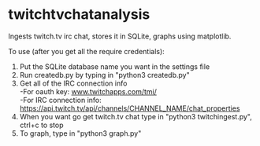 # twitchtvchatanalysis
Ingests twitch.tv irc chat, stores it in SQLite, graphs using matplotlib.

To use (after you get all the require credentials):  
  
1. Put the SQLite database name you want in the settings file  
2. Run createdb.py by typing in "python3 createdb.py"  
3. Get all of the IRC connection info  
    -For oauth key: www.twitchapps.com/tmi/  
    -For IRC connection info: https://api.twitch.tv/api/channels/CHANNEL_NAME/chat_properties  
4. When you want go get twitch.tv chat type in "python3 twitchingest.py", ctrl+c to stop
5. To graph, type in "python3 graph.py"  

